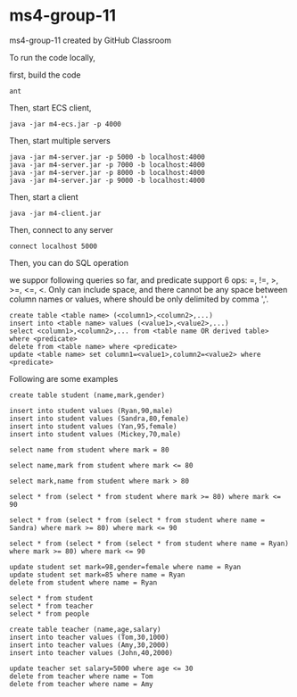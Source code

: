 # ms4-group-11
ms4-group-11 created by GitHub Classroom

To run the code locally,

first, build the code

```
ant
```

Then, start ECS client, 
```
java -jar m4-ecs.jar -p 4000
```

Then, start multiple servers
```
java -jar m4-server.jar -p 5000 -b localhost:4000
java -jar m4-server.jar -p 7000 -b localhost:4000
java -jar m4-server.jar -p 8000 -b localhost:4000
java -jar m4-server.jar -p 9000 -b localhost:4000
```

Then, start a client
```
java -jar m4-client.jar
```

Then, connect to any server
```
connect localhost 5000
```

Then, you can do SQL operation

we suppor following queries so far, and predicate support 6 ops: =, !=, >, >=, <=, <.
Only <predicate> can include space, and there cannot be any space between column names or values, where should be only delimited by comma ','.

```
create table <table name> (<column1>,<column2>,...)
insert into <table name> values (<value1>,<value2>,...)
select <column1>,<column2>,... from <table name OR derived table> where <predicate>
delete from <table name> where <predicate>
update <table name> set column1=<value1>,column2=<value2> where <predicate>
```

Following are some examples
```
create table student (name,mark,gender)

insert into student values (Ryan,90,male) 
insert into student values (Sandra,80,female)
insert into student values (Yan,95,female)
insert into student values (Mickey,70,male)

select name from student where mark = 80

select name,mark from student where mark <= 80

select mark,name from student where mark > 80

select * from (select * from student where mark >= 80) where mark <= 90

select * from (select * from (select * from student where name = Sandra) where mark >= 80) where mark <= 90

select * from (select * from (select * from student where name = Ryan) where mark >= 80) where mark <= 90

update student set mark=98,gender=female where name = Ryan
update student set mark=85 where name = Ryan
delete from student where name = Ryan

select * from student
select * from teacher
select * from people

create table teacher (name,age,salary)
insert into teacher values (Tom,30,1000) 
insert into teacher values (Amy,30,2000) 
insert into teacher values (John,40,2000) 

update teacher set salary=5000 where age <= 30
delete from teacher where name = Tom
delete from teacher where name = Amy
```
